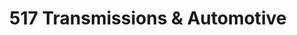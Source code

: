 ---
title: "517 Transmissions & Automotive"
url: /ogdensburg/517-transmissions-and-automotive/
shop: car repair
---